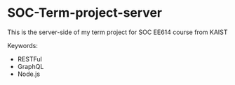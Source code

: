 # SOC-Term-project-server
This is the server-side of my term project for SOC EE614 course from KAIST

Keywords:
- RESTFul
- GraphQL
- Node.js